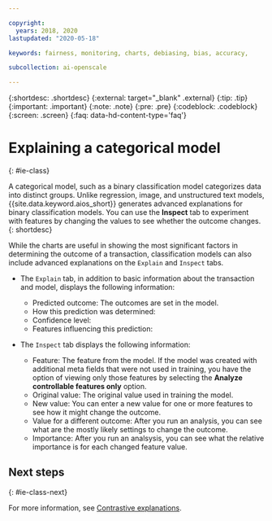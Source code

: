 ```yaml
---

copyright:
  years: 2018, 2020
lastupdated: "2020-05-18"

keywords: fairness, monitoring, charts, debiasing, bias, accuracy,

subcollection: ai-openscale

---
```


{:shortdesc: .shortdesc}
{:external: target="_blank" .external}
{:tip: .tip}
{:important: .important}
{:note: .note}
{:pre: .pre}
{:codeblock: .codeblock}
{:screen: .screen}
{:faq: data-hd-content-type='faq'}

# Explaining a categorical model
{: #ie-class}

A categorical model, such as a binary classification model categorizes data into distinct groups. Unlike regression, image, and unstructured text models, {{site.data.keyword.aios_short}} generates advanced explanations for binary classification models. You can use the **Inspect** tab to experiment with features by changing the values to see whether the outcome changes.
{: shortdesc}

While the charts are useful in showing the most significant factors in determining the outcome of a transaction, classification models can also include advanced explanations on the `Explain` and `Inspect` tabs.

- The `Explain` tab, in addition to basic information about the transaction and model, displays the following information:
  
  - Predicted outcome: The outcomes are set in the model.
  - How this prediction was determined: 
  - Confidence level: 
  - Features influencing this prediction: 
  
- The `Inspect` tab displays the following information:
  
  - Feature: The feature from the model. If the model was created with additional meta fields that were not used in training, you have the option of viewing only those features by selecting the **Analyze controllable features only** option.
  - Original value: The original value used in training the model.
  - New value: You can enter a new value for one or more features to see how it might change the outcome.
  - Value for a different outcome: After you run an analysis, you can see what are the mostly likely settings to change the outcome.
  - Importance: After you run an analsysis, you can see what the relative importance is for each changed feature value.



## Next steps
{: #ie-class-next}

For more information, see [Contrastive explanations](/docs/ai-openscale?topic=ai-openscale-ie-pp-pn).
